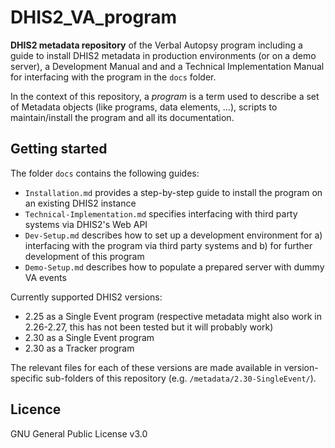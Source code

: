 # DHIS2_VA_program

**DHIS2 metadata repository** of the Verbal Autopsy program including a guide to install DHIS2 metadata in production environments (or on a demo server), a Development Manual and and a Technical Implementation Manual for interfacing with the program in the `docs` folder.

In the context of this repository, a _program_ is a term used to describe a set of Metadata objects (like programs, data elements, ...), scripts to maintain/install the program and all its documentation.

## Getting started

The folder `docs` contains the following guides:

- `Installation.md` provides a step-by-step guide to install the program on an existing DHIS2 instance
- `Technical-Implementation.md` specifies interfacing with third party systems via DHIS2's Web API
- `Dev-Setup.md` describes how to set up a development environment for a) interfacing with the program via third party systems and b) for further development of this program
- `Demo-Setup.md` describes how to populate a prepared server with dummy VA events

Currently supported DHIS2 versions:

- 2.25 as a Single Event program (respective metadata might also work in 2.26-2.27, this has not been tested but it will probably work)
- 2.30 as a Single Event program
- 2.30 as a Tracker program

The relevant files for each of these versions are made available in version-specific sub-folders of this repository (e.g. `/metadata/2.30-SingleEvent/`).

## Licence
GNU General Public License v3.0